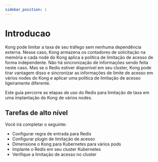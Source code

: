 ```yaml
---
sidebar_position: 1
---
```


# Introducao

Kong pode limitar a taxa de seu tráfego sem nenhuma dependência externa. Nesse caso, Kong armazena os contadores de solicitação na memória e cada node do Kong aplica a política de limitação de acesso de forma independente. Não há sincronização de informações sendo feita neste caso. Mas se o Redis estiver disponível em seu cluster, Kong pode tirar vantagem disso e sincronizar as informações de limite de acesso em vários nodes do Kong e aplicar uma política de limitação de acesso ligeiramente diferente.

Este guia percorre as etapas de uso do Redis para limitação de taxa em uma implantação do Kong de vários nodes.

## Tarefas de alto nível

Você irá completar o seguinte:

 - Configurar regra de entrada para Redis
 - Configurar plugin de limitação de acesso
 - Dimensione o Kong para Kubernetes para vários pods
 - Implante o Redis em seu cluster Kubernetes
 - Verifique a limitação de acesso no cluster